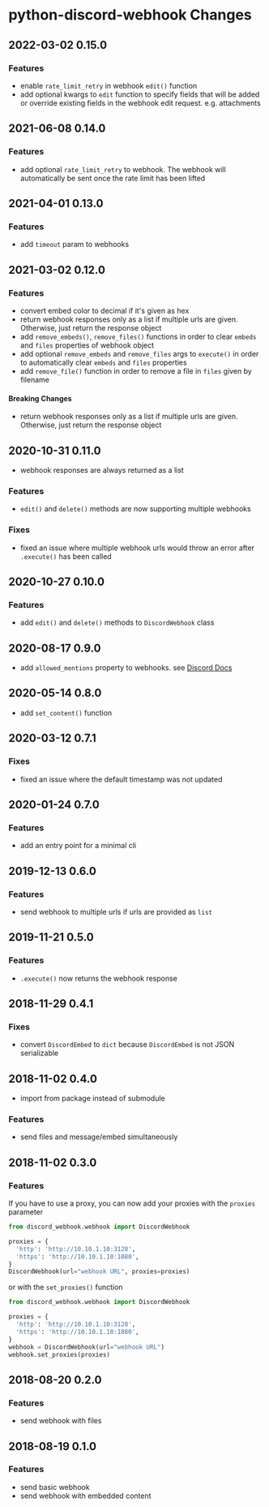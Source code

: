 # python-discord-webhook Changes

## 2022-03-02 0.15.0

### Features
- enable `rate_limit_retry` in webhook `edit()` function
- add optional kwargs to `edit` function to specify fields that will be added or override existing fields in the webhook edit request. e.g. attachments 

## 2021-06-08 0.14.0

### Features
- add optional `rate_limit_retry` to webhook. 
  The webhook will automatically be sent once the rate limit has been lifted

## 2021-04-01 0.13.0

### Features
- add `timeout` param to webhooks

## 2021-03-02 0.12.0

### Features
- convert embed color to decimal if it's given as hex
- return webhook responses only as a list if multiple urls are given. 
  Otherwise, just return the response object
- add `remove_embeds()`, `remove_files()` functions in order to clear `embeds` and `files` properties of webhook object
- add optional `remove_embeds` and `remove_files` args to `execute()` in order to automatically clear `embeds` and `files` properties
- add `remove_file()` function in order to remove a file in `files` given by filename

#### Breaking Changes
- return webhook responses only as a list if multiple urls are given. 
  Otherwise, just return the response object

## 2020-10-31 0.11.0
- webhook responses are always returned as a list

### Features
- `edit()` and `delete()` methods are now supporting multiple webhooks

### Fixes
- fixed an issue where multiple webhook urls would throw an error after `.execute()` has been called

## 2020-10-27 0.10.0

### Features
- add `edit()` and `delete()` methods to `DiscordWebhook` class

## 2020-08-17 0.9.0
- add `allowed_mentions` property to webhooks. see [Discord Docs](https://discord.com/developers/docs/resources/channel#allowed-mentions-object)

## 2020-05-14 0.8.0
- add `set_content()` function

## 2020-03-12 0.7.1

### Fixes
- fixed an issue where the default timestamp was not updated

## 2020-01-24 0.7.0

### Features
- add an entry point for a minimal cli

## 2019-12-13 0.6.0

### Features
- send webhook to multiple urls if urls are provided as `list`

## 2019-11-21 0.5.0

### Features
- `.execute()` now returns the webhook response

## 2018-11-29 0.4.1

### Fixes
- convert `DiscordEmbed` to `dict` because `DiscordEmbed` is not JSON serializable

## 2018-11-02 0.4.0

- import from package instead of submodule

### Features
- send files and message/embed simultaneously

## 2018-11-02 0.3.0

### Features
If you have to use a proxy, you can now add your proxies with the `proxies` parameter
```python
from discord_webhook.webhook import DiscordWebhook

proxies = {
  'http': 'http://10.10.1.10:3128',
  'https': 'http://10.10.1.10:1080',
}
DiscordWebhook(url="webhook URL", proxies=proxies)
```
or with the `set_proxies()` function
```python
from discord_webhook.webhook import DiscordWebhook

proxies = {
  'http': 'http://10.10.1.10:3128',
  'https': 'http://10.10.1.10:1080',
}
webhook = DiscordWebhook(url="webhook URL")
webhook.set_proxies(proxies)
```

## 2018-08-20 0.2.0

### Features
- send webhook with files

## 2018-08-19 0.1.0

### Features
- send basic webhook
- send webhook with embedded content

